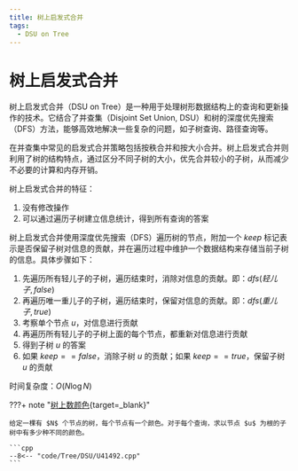 ```yaml
---
title: 树上启发式合并
tags:
  - DSU on Tree
---
```


# 树上启发式合并

树上启发式合并（$\text{DSU on Tree}$）是一种用于处理树形数据结构上的查询和更新操作的技术。它结合了并查集（$\text{Disjoint Set Union, DSU}$）和树的深度优先搜索（$\text{DFS}$）方法，能够高效地解决一些复杂的问题，如子树查询、路径查询等。

在并查集中常见的启发式合并策略包括按秩合并和按大小合并。树上启发式合并则利用了树的结构特点，通过区分不同子树的大小，优先合并较小的子树，从而减少不必要的计算和内存开销。

树上启发式合并的特征：

1. 没有修改操作
2. 可以通过遍历子树建立信息统计，得到所有查询的答案

树上启发式合并使用深度优先搜索（$\text{DFS}$）遍历树的节点，附加一个 $keep$ 标记表示是否保留子树对信息的贡献，并在遍历过程中维护一个数据结构来存储当前子树的信息。具体步骤如下：

1. 先遍历所有轻儿子的子树，遍历结束时，消除对信息的贡献。即：$dfs(轻儿子, false)$
2. 再遍历唯一重儿子的子树，遍历结束时，保留对信息的贡献。即：$dfs(重儿子, true)$
3. 考察单个节点 $u$，对信息进行贡献
4. 再遍历所有轻儿子的子树上面的每个节点，都重新对信息进行贡献
5. 得到子树 $u$ 的答案
6. 如果 $keep == false$，消除子树 $u$ 的贡献；如果 $keep == true$，保留子树 $u$ 的贡献

时间复杂度：$O(N \log N)$

???+ note "[树上数颜色](https://www.luogu.com.cn/problem/U41492){target=_blank}"

    给定一棵有 $N$ 个节点的树，每个节点有一个颜色。对于每个查询，求以节点 $u$ 为根的子树中有多少种不同的颜色。

    ```cpp
    --8<-- "code/Tree/DSU/U41492.cpp"
    ```